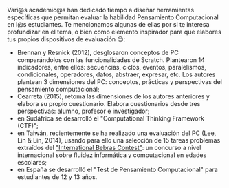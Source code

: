 Vari@s académic@s han dedicado tiempo a diseñar herramientas específicas que permitan evaluar la habilidad Pensamiento Computacional en l@s estudiantes. Te mencionamos algunas de ellas por si te interesa profundizar en el tema, o bien como elemento inspirador para que elabores tus propios dispositivos de evaluación :wink::

* Brennan y Resnick (2012), desglosaron conceptos de PC comparándolos con las funcionalidades de Scratch. Plantearon 14 indicadores, entre ellos: secuencias, ciclos, eventos, paralelismos, condicionales, operadores, datos, abstraer, expresar, etc.  Los autores plantean 3 dimensiones del PC: conceptos, prácticas y perspectivas del pensamiento computacional;
* Cearreta (2015), retoma las dimensiones de los autores anteriores y elabora su propio cuestionario. Elabora cuestionarios desde tres perspectivas: alumno, profesor e investigador;
* en Sudáfrica se desarrolló el "Computational Thinking Framework (CTF)";
* en Taiwán, recientemente se ha realizado una evaluación del PC (Lee, Lin & Lin, 2014), usando para ello una selección de 15 tareas problemas extraídos del ["International Bebras Contest"](http://www.bebras.org/): un concurso a nivel internacional sobre fluidez informática y computacional en edades escolares;
* en España se desarrolló el "Test de Pensamiento Computacional" para estudiantes de 12 y 13 años.